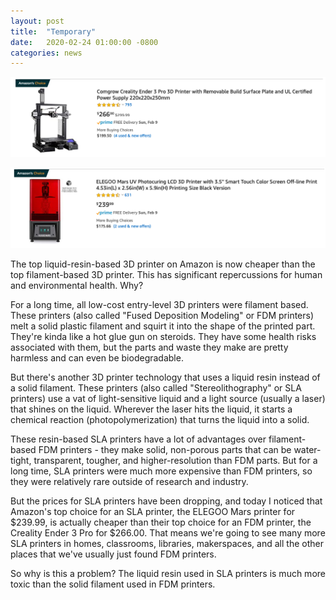 ```yaml
---
layout: post
title:  "Temporary"
date:   2020-02-24 01:00:00 -0800
categories: news
---
```


![](/assets/amazon_fdm.png)

![](/assets/amazon_sla.png)

The top liquid-resin-based 3D printer on Amazon is now cheaper than the top filament-based 3D printer.  This has significant repercussions for human and environmental health.  Why?

For a long time, all low-cost entry-level 3D printers were filament based.  These printers (also called "Fused Deposition Modeling" or FDM printers) melt a solid plastic filament and squirt it into the shape of the printed part.  They're kinda like a hot glue gun on steroids.  They have some health risks associated with them, but the parts and waste they make are pretty harmless and can even be biodegradable.

But there's another 3D printer technology that uses a liquid resin instead of a solid filament.  These printers (also called "Stereolithography" or SLA printers) use a vat of light-sensitive liquid and a light source (usually a laser) that shines on the liquid.  Wherever the laser hits the liquid, it starts a chemical reaction (photopolymerization) that turns the liquid into a solid.

These resin-based SLA printers have a lot of advantages over filament-based FDM printers - they make solid, non-porous parts that can be water-tight, transparent, tougher, and higher-resolution than FDM parts.  But for a long time, SLA printers were much more expensive than FDM printers, so they were relatively rare outside of research and industry.

But the prices for SLA printers have been dropping, and today I noticed that Amazon's top choice for an SLA printer, the ELEGOO Mars printer for $239.99, is actually cheaper than their top choice for an FDM printer, the Creality Ender 3 Pro for $266.00.  That means we're going to see many more SLA printers in homes, classrooms, libraries, makerspaces, and all the other places that we've usually just found FDM printers.

So why is this a problem?  The liquid resin used in SLA printers is much more toxic than the solid filament used in FDM printers.  